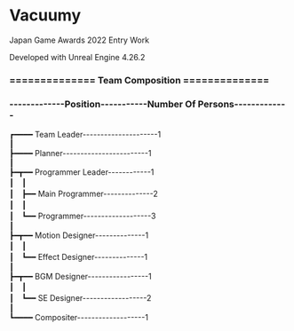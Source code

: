 # Vacuumy

Japan Game Awards 2022 Entry Work

Developed with Unreal Engine 4.26.2

### ============== Team Composition ==============

### -------------Position-----------Number Of Persons-------------
      
┏━━━━ Team Leader---------------------1<br>
┃<br>
┣━━━━ Planner------------------------1<br>
┃<br>
┣━┳━━ Programmer Leader------------1<br>
┃　┃<br>
┃　┣━━ Main Programmer--------------2<br>
┃　┃<br>
┃　┗━━ Programmer-------------------3<br>
┃<br>
┣━┳━━ Motion Designer--------------1<br>
┃　┃<br>
┃　┗━━ Effect Designer--------------1<br>
┃<br>
┣━┳━━ BGM Designer-----------------1<br>
┃　┃<br>
┃　┗━━ SE Designer------------------2<br>
┃<br>
┗━━━━ Compositer-------------------1<br>
